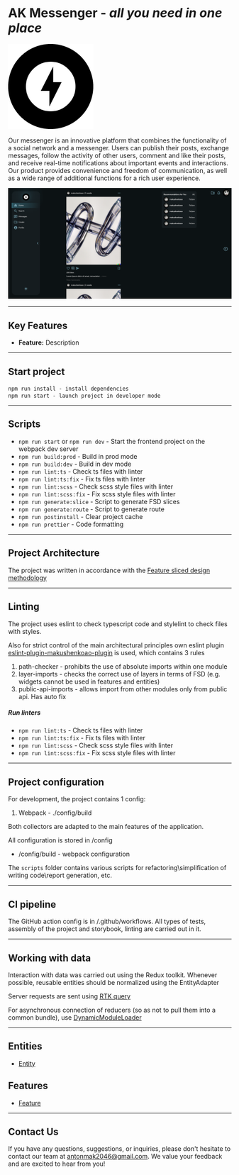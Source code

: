 # AK Messenger - _all you need in one place_

![logo](src/shared/assets/images/logo.png)

Our messenger is an innovative platform that combines the functionality of a social network and a messenger. Users can publish their posts, exchange messages, follow the activity of other users, comment and like their posts, and receive real-time notifications about important events and interactions. Our product provides convenience and freedom of communication, as well as a wide range of additional functions for a rich user experience.

![site screenshot](src/shared/assets/images/site-screenshot.png)

---

## Key Features

-   **Feature:** Description

---

## Start project

```
npm run install - install dependencies
npm run start - launch project in developer mode
```

---

## Scripts

-   `npm run start` or `npm run dev` - Start the frontend project on the webpack dev server
-   `npm run build:prod` - Build in prod mode
-   `npm run build:dev` - Build in dev mode
-   `npm run lint:ts` - Check ts files with linter
-   `npm run lint:ts:fix` - Fix ts files with linter
-   `npm run lint:scss` - Check scss style files with linter
-   `npm run lint:scss:fix` - Fix scss style files with linter
-   `npm run generate:slice` - Script to generate FSD slices
-   `npm run generate:route` - Script to generate route
-   `npm run postinstall` - Clear project cache
-   `npm run prettier` - Code formatting

---

## Project Architecture

The project was written in accordance with the [Feature sliced design methodology](https://feature-sliced.design/docs/get-started/tutorial)

---

## Linting

The project uses eslint to check typescript code and stylelint to check files with styles.

Also for strict control of the main architectural principles own eslint plugin [eslint-plugin-makushenkoao-plugin](https://www.npmjs.com/package/eslint-plugin-makushenkoao-plugin) is used, which contains 3 rules

1. path-checker - prohibits the use of absolute imports within one module
2. layer-imports - checks the correct use of layers in terms of FSD (e.g. widgets cannot be used in features and entities)
3. public-api-imports - allows import from other modules only from public api. Has auto fix

##### Run linters

-   `npm run lint:ts` - Check ts files with linter
-   `npm run lint:ts:fix` - Fix ts files with linter
-   `npm run lint:scss` - Check scss style files with linter
-   `npm run lint:scss:fix` - Fix scss style files with linter

---

## Project configuration

For development, the project contains 1 config:

1. Webpack - ./config/build

Both collectors are adapted to the main features of the application.

All configuration is stored in /config

-   /config/build - webpack configuration

The `scripts` folder contains various scripts for refactoring\simplification of writing code\report generation, etc.

---

## CI pipeline

The GitHub action config is in /.github/workflows.
All types of tests, assembly of the project and storybook, linting are carried out in it.

---

## Working with data

Interaction with data was carried out using the Redux toolkit.
Whenever possible, reusable entities should be normalized using the EntityAdapter

Server requests are sent using [RTK query](/src/shared/api/rtkApi.ts)

For asynchronous connection of reducers (so as not to pull them into a common bundle), use
[DynamicModuleLoader](/src/shared/lib/components/DynamicModuleLoader/DynamicModuleLoader.tsx)

---

## Entities

-   [Entity](/src/entities)

## Features

-   [Feature](/src/features)

---

## Contact Us

If you have any questions, suggestions, or inquiries, please don't hesitate to contact our team at [antonmak2046@gmail.com](mailto:antonmak2046@gmail.com). We value your feedback and are excited to hear from you!
